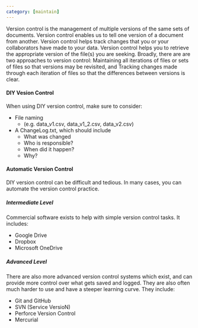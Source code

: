 ```yaml
---
category: [maintain]
---
```

Version control is the management of multiple versions of the same sets of documents. Version control enables us to tell one version of a document from another.  Version control helps track changes that you or your collaborators have made to your data. Version control helps you to retrieve the appropriate version of the file(s) you are seeking. Broadly, there are are two approaches to version control: Maintaining all iterations of files or sets of files so that versions may be revisited, and Tracking changes made through each iteration of files so that the differences between versions is clear.

#### DIY Vesion Control
When using DIY version control, make sure to consider:

- File naming  
    - (e.g. data_v1.csv, data_v1_2.csv, data_v2.csv)
- A ChangeLog.txt, which should include
    - What was changed
    - Who is responsible?
    - When did it happen?
    - Why?


#### Automatic Version Control

DIY version control can be difficult and tedious. In many cases, you can automate the version control practice.

##### Intermediate Level
Commercial software exists to help with simple version control tasks. It includes:
- Google Drive
- Dropbox
- Microsoft OneDrive

##### Advanced Level
There are also more advanced version control systems which exist, and can provide more control over what gets saved and logged. They are also often much harder to use and have a steeper learning curve. They include:

- Git and GitHub
- SVN (Service VersioN)
- Perforce Version Control
- Mercurial 